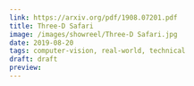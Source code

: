 ```yaml
---
link: https://arxiv.org/pdf/1908.07201.pdf
title: Three-D Safari
image: /images/showreel/Three-D Safari.jpg
date: 2019-08-20
tags: computer-vision, real-world, technical
draft: draft
preview:
---
```



